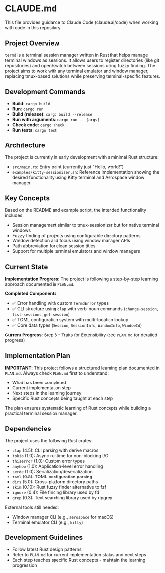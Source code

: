 # CLAUDE.md

This file provides guidance to Claude Code (claude.ai/code) when working with code in this repository.

## Project Overview

`termd` is a terminal session manager written in Rust that helps manage terminal windows as sessions. It allows users to register directories (like git repositories) and open/switch between sessions using fuzzy finding. The project aims to work with any terminal emulator and window manager, replacing tmux-based solutions while preserving terminal-specific features.

## Development Commands

- **Build**: `cargo build`
- **Run**: `cargo run`
- **Build (release)**: `cargo build --release`
- **Run with arguments**: `cargo run -- [args]`
- **Check code**: `cargo check`
- **Run tests**: `cargo test`

## Architecture

The project is currently in early development with a minimal Rust structure:
- `src/main.rs`: Entry point (currently just "Hello, world!")
- `examples/kitty-sessioniser.sh`: Reference implementation showing the desired functionality using Kitty terminal and Aerospace window manager

## Key Concepts

Based on the README and example script, the intended functionality includes:
- Session management similar to tmux-sessionizer but for native terminal windows
- Fuzzy finding of projects using configurable directory patterns
- Window detection and focus using window manager APIs
- Path abbreviation for clean session titles
- Support for multiple terminal emulators and window managers

## Current State

**Implementation Progress**: The project is following a step-by-step learning approach documented in `PLAN.md`. 

**Completed Components**:
- ✅ Error handling with custom `TermdError` types
- ✅ CLI structure using `clap` with verb-noun commands (`change-session`, `list-sessions`, `get-session`)
- ✅ TOML configuration system with multi-location lookup
- ✅ Core data types (`Session`, `SessionInfo`, `WindowInfo`, `WindowId`)

**Current Progress**: Step 6 - Traits for Extensibility (see `PLAN.md` for detailed progress)

## Implementation Plan

**IMPORTANT**: This project follows a structured learning plan documented in `PLAN.md`. Always check `PLAN.md` first to understand:
- What has been completed
- Current implementation step
- Next steps in the learning journey
- Specific Rust concepts being taught at each step

The plan ensures systematic learning of Rust concepts while building a practical terminal session manager.

## Dependencies

The project uses the following Rust crates:
- `clap` (4.5): CLI parsing with derive macros
- `tokio` (1.0): Async runtime for non-blocking I/O
- `thiserror` (1.0): Custom error types
- `anyhow` (1.0): Application-level error handling
- `serde` (1.0): Serialization/deserialization
- `toml` (0.8): TOML configuration parsing
- `dirs` (5.0): Cross-platform directory paths
- `skim` (0.10): Rust fuzzy finder alternative to fzf
- `ignore` (0.4): File finding library used by fd
- `grep` (0.3): Text searching library used by ripgrep

External tools still needed:
- Window manager CLI (e.g., `aerospace` for macOS)
- Terminal emulator CLI (e.g., `kitty`)

## Development Guidelines

- Follow latest Rust design patterns
- Refer to `PLAN.md` for current implementation status and next steps
- Each step teaches specific Rust concepts - maintain the learning progression